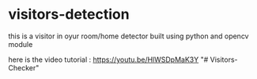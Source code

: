 # visitors-detection
this is a visitor in oyur room/home detector built using python and opencv module

here is the video tutorial : https://youtu.be/HlWSDpMaK3Y
"# Visitors-Checker" 
